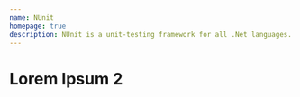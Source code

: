 ```yaml
---
name: NUnit
homepage: true
description: NUnit is a unit-testing framework for all .Net languages. Initially ported from JUnit, the current production release, version 2.6, is the seventh major release of this xUnit based unit testing tool for Microsoft .NET. It is written entirely in C# and has been completely redesigned to take advantage of many .NET language features, for example custom attributes and other reflection related capabilities. NUnit brings xUnit to all .NET languages.
---
```


# Lorem Ipsum 2
 
